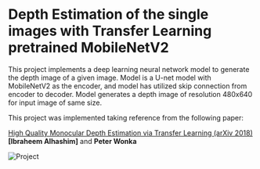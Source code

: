 # Depth Estimation of the single images with Transfer Learning pretrained MobileNetV2

This project implements a deep learning neural network model to generate the depth image of a given image.
Model is a U-net model with MobileNetV2 as the encoder, and model has utilized skip connection from encoder to decoder.
Model generates a depth image of resolution 480x640 for input image of same size.


This project was implemented taking reference from the following paper: 

[High Quality Monocular Depth Estimation via Transfer Learning (arXiv 2018)](https://arxiv.org/abs/1812.11941)
**[Ibraheem Alhashim]** and **Peter Wonka** 

![Project](C:/255CUsers/255Cvikas/255CDocuments/255CDepth_estimation-master/255Ctest_img_1/255Cimage0.png)





